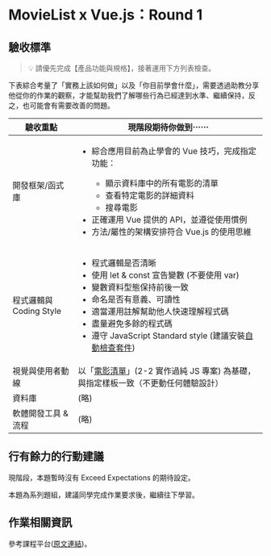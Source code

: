# MovieList x Vue.js：Round 1

## 驗收標準

> 💡  請優先完成【產品功能與規格】，接著運用下方列表檢查。

下表綜合考量了「實務上該如何做」以及「你目前學會什麼」，需要透過助教分享他從你的作業的觀察，才能幫助我們了解哪些行為已經達到水準、繼續保持，反之，也可能會有需要改善的問題。

<table>
  <thead>
    <tr>
      <th>驗收重點</td>
      <th>現階段期待你做到⋯⋯</td>
    </tr>
  </thead>
  <tbody>
    <tr>
      <td>開發框架/函式庫</td>
      <td>
        <ul>
          <li>綜合應用目前為止學會的 Vue 技巧，完成指定功能：</li>
          <ul>
            <li>顯示資料庫中的所有電影的清單</li>
            <li>查看特定電影的詳細資料</li>
            <li>搜尋電影</li>
          </ul>
          <li>正確運用 Vue 提供的 API，並遵從使用慣例</li>
          <li>方法/屬性的架構安排符合 Vue.js 的使用思維</li>
        </ul>
      </td>
    </tr>
    <tr>
      <td>程式邏輯與 Coding Style</td>
      <td>
        <ul>  
          <li>程式邏輯是否清晰</li>
          <li>使用 let & const 宣告變數 (不要使用 var)</li>
          <li>變數資料型態保持前後一致</li>
          <li>命名是否有意義、可讀性</li>
          <li>適當運用註解幫助他人快速理解程式碼</li>
          <li>盡量避免多餘的程式碼</li>
          <li>遵守 JavaScript Standard style (建議安裝<a href="https://standardjs.com/index.html#install" target="_blank">自動檢查套件</a>)</li>
        </ul>
      </td>
    </tr>
      <tr>
      <td>視覺與使用者動線</td>
      <td>
        以「<a href="(https://alphacamp.github.io/movie-list/" target="_blank">電影清單</a>」(2-2 實作過純 JS 專案) 為基礎，與指定樣板一致（不更動任何體驗設計）
      </td>
    </tr>
    <tr>
      <td>資料庫</td>
      <td>(略)</td>
    </tr>
      <tr>
      <td>軟體開發工具 & 流程</td>
      <td>(略)</td>
    </tr>
  </tbody>
</table>

## 行有餘力的行動建議

現階段，本題暫時沒有 Exceed Expectations 的期待設定。

本題為系列題組，建議同學完成作業要求後，繼續往下學習。

## 作業相關資訊

參考課程平台([原文連結](https://lighthouse.alphacamp.co/courses/119/assignments/3604))。
